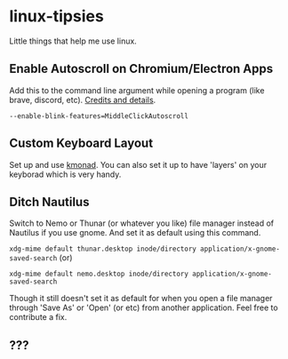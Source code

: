 # linux-tipsies

 Little things that help me use linux.


## Enable Autoscroll on Chromium/Electron Apps

Add this to the command line argument while opening a program (like brave, discord, etc). [Credits and details](https://medium.com/@1nikolas/linux-enable-middle-mouse-button-scrolling-on-chrome-ium-and-electron-apps-discord-etc-ab2d0a213505).

`--enable-blink-features=MiddleClickAutoscroll`


## Custom Keyboard Layout

Set up and use [kmonad](https://github.com/kmonad/kmonad). You can also set it up to have 'layers' on your keyborad which is very handy.


## Ditch Nautilus

Switch to Nemo or Thunar (or whatever you like) file manager instead of Nautilus if you use gnome. And set it as default using this command.

`xdg-mime default thunar.desktop inode/directory application/x-gnome-saved-search` (or)

`xdg-mime default nemo.desktop inode/directory application/x-gnome-saved-search`

Though it still doesn't set it as default for when you open a file manager through 'Save As' or 'Open' (or etc) from another application. Feel free to contribute a fix.

## ???

